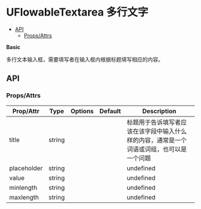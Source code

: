 <!-- 该 README.md 根据 api.yaml 和 docs/*.md 自动生成，为了方便在 GitHub 和 NPM 上查阅。如需修改，请查看源文件 -->

# UFlowableTextarea 多行文字

- [API]()
    - [Props/Attrs](#propsattrs)

**Basic**

多行文本输入框，需要填写者在输入框内根据标题填写相应的内容。

## API
### Props/Attrs

| Prop/Attr | Type | Options | Default | Description |
| --------- | ---- | ------- | ------- | ----------- |
| title | string |  |  | 标题用于告诉填写者应该在该字段中输入什么样的内容，通常是一个词语或词组，也可以是一个问题 |
| placeholder | string |  |  | undefined |
| value | string |  |  | undefined |
| minlength | string |  |  | undefined |
| maxlength | string |  |  | undefined |

